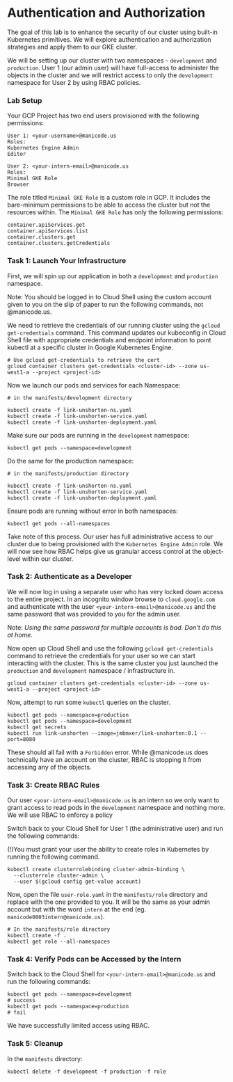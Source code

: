 # Authentication and Authorization

The goal of this lab is to enhance the security of our cluster using built-in Kubernetes primitives. We will explore authentication and authorization strategies and apply them to our GKE cluster.

We will be setting up our cluster with two namespaces - `development` and `production`. User 1 (our admin user) will have full-access to administer the objects in the cluster and we will restrict access to only the `development` namespace for User 2 by using RBAC policies.

### Lab Setup
Your GCP Project has two end users provisioned with the following permissions:
```
User 1: <your-username>@manicode.us
Roles:
Kubernetes Engine Admin
Editor

User 2: <your-intern-email>@manicode.us
Roles: 
Minimal GKE Role
Browser
```
The role titled `Minimal GKE Role` is a custom role in GCP. It includes the bare-minimum permissions to be able to access the cluster but not the resources within. The `Minimal GKE Role` has only the following permissions:
```
container.apiServices.get
container.apiServices.list
container.clusters.get
container.clusters.getCredentials
```
### Task 1: Launch Your Infrastructure
First, we will spin up our application in both a `development` and `production` namespace. 

Note: You should be logged in to Cloud Shell using the custom account given to you on the slip of paper to run the following commands, not <your-intern-email>@manicode.us.

We need to retrieve the credentials of our running cluster using the `gcloud get-credentials` command. This command updates our kubeconfig in Cloud Shell file with appropriate credentials and endpoint information to point kubectl at a specific cluster in Google Kubernetes Engine. 

```
# Use gcloud get-credentials to retrieve the cert
gcloud container clusters get-credentials <cluster-id> --zone us-west1-a --project <project-id>
```
Now we launch our pods and services for each Namespace:
```
# in the manifests/development directory

kubectl create -f link-unshorten-ns.yaml
kubectl create -f link-unshorten-service.yaml
kubectl create -f link-unshorten-deployment.yaml
```
Make sure our pods are running in the `development` namespace:
```
kubectl get pods --namespace=development
```

Do the same for the production namespace:
```
# in the manifests/production directory

kubectl create -f link-unshorten-ns.yaml
kubectl create -f link-unshorten-service.yaml
kubectl create -f link-unshorten-deployment.yaml
```
Ensure pods are running without error in both namespaces:
```
kubectl get pods --all-namespaces
```

Take note of this process. Our user has full administrative access to our cluster due to being provisioned with the `Kubernetes Engine Admin` role. We will now see how RBAC helps give us granular access control at the object-level within our cluster.

### Task 2: Authenticate as a Developer
We will now log in using a separate user who has very locked down access to the entire project. In an incognito window browse to `cloud.google.com` and authenticate with the user `<your-intern-email>@manicode.us` and the same password that was provided to you for the admin user. 

Note: *Using the same password for multiple accounts is bad. Don't do this at home.* 

Now open up Cloud Shell and use the following `gcloud get-credentials` command to retrieve the credentials for your user so we can start interacting with the cluster. This is the same cluster you just launched the `production` and `development` namespace / infrastructure in. 

```
gcloud container clusters get-credentials <cluster-id> --zone us-west1-a --project <project-id>

```
Now, attempt to run some `kubectl` queries on the cluster.
```
kubectl get pods --namespace=production
kubectl get pods --namespace=development
kubectl get secrets 
kubectl run link-unshorten --image=jmbmxer/link-unshorten:0.1 --port=8080
```
These should all fail with a `Forbidden` error. While <your-intern-email>@manicode.us does technically have an account on the cluster, RBAC is stopping it from accessing any of the objects.

### Task 3: Create RBAC Rules 
Our user `<your-intern-email>@manicode.us` is an intern so we only want to grant access to read pods in the `development` namespace and nothing more. We will use RBAC to enforcy a policy

Switch back to your Cloud Shell for User 1 (the administrative user) and run the following commands:

(!)You must grant your user the ability to create roles in Kubernetes by running the following command.
```
kubectl create clusterrolebinding cluster-admin-binding \
  --clusterrole cluster-admin \
  --user $(gcloud config get-value account)
```
Now, open the file `user-role.yaml` in the `manifests/role` directory and replace <your-intern-email> with the one provided to you. It will be the same as your admin account but with the word `intern` at the end (eg. `manicode0003intern@manicode.us`). 
```
# In the manifests/role directory
kubectl create -f .
kubectl get role --all-namespaces
```

### Task 4: Verify Pods can be Accessed by the Intern

Switch back to the Cloud Shell for `<your-intern-email>@manicode.us` and run the following commands:
```
kubectl get pods --namespace=development
# success
kubectl get pods --namespace=production
# fail
```

We have successfully limited access using RBAC.

### Task 5: Cleanup
In the `manifests` directory:
```
kubectl delete -f development -f production -f role
```

